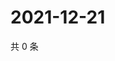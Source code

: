 # 2021-12-21

共 0 条

<!-- BEGIN WEIBO -->
<!-- 最后更新时间 Tue Dec 21 2021 03:10:05 GMT+0800 (China Standard Time) -->

<!-- END WEIBO -->
